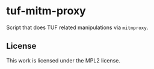 # tuf-mitm-proxy

Script that does TUF related manipulations via `mitmproxy`.

## License

This work is licensed under the MPL2 license.
